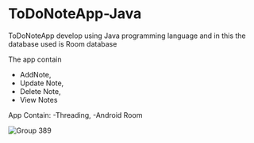 # ToDoNoteApp-Java
ToDoNoteApp develop using Java programming language and in this the database used is Room database


The app contain 
- AddNote,
- Update Note,
- Delete Note,
- View Notes

App Contain:
-Threading,
-Android Room

![Group 389](https://user-images.githubusercontent.com/30569054/71888941-f4182300-3162-11ea-891c-40f9ef0eb62d.png)

